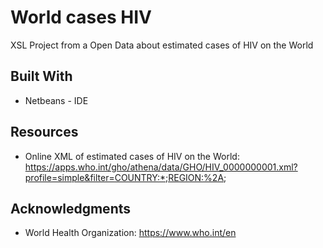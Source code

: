 # World cases HIV

XSL Project from a Open Data about estimated cases of HIV on the World 

## Built With
* Netbeans - IDE

## Resources
* Online XML of estimated cases of HIV on the World:
https://apps.who.int/gho/athena/data/GHO/HIV_0000000001.xml?profile=simple&filter=COUNTRY:*;REGION:%2A;

## Acknowledgments

* World Health Organization: https://www.who.int/en
